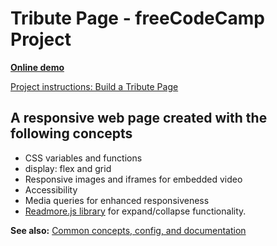# Tribute Page - freeCodeCamp Project

**[Online demo](https://lightmotive.pro/fcc-tribute-page/)**

[Project instructions: Build a Tribute Page](https://www.freecodecamp.org/learn/responsive-web-design/responsive-web-design-projects/build-a-tribute-page)

## A responsive web page created with the following concepts

* CSS variables and functions
* display: flex and grid
* Responsive images and iframes for embedded video
* Accessibility
* Media queries for enhanced responsiveness
* [Readmore.js library](https://github.com/jedfoster/Readmore.js) for expand/collapse functionality.

**See also:** [Common concepts, config, and documentation](https://github.com/alight1/template-webpack-with-s3-hosting#common)